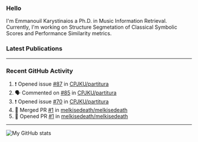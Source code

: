 ### Hello

I'm Emmanouil Karystinaios a Ph.D. in Music Information Retrieval.
Currently, I'm working on Structure Segmetation of Classical Symbolic Scores and Performance Similarity metrics.


### Latest Publications

<!-- BLOG-POST-LIST:START -->
<!-- BLOG-POST-LIST:END -->

---

### Recent GitHub Activity
  
<!--START_SECTION:activity-->
1. ❗️ Opened issue [#87](https://github.com/CPJKU/partitura/issues/87) in [CPJKU/partitura](https://github.com/CPJKU/partitura)
2. 🗣 Commented on [#85](https://github.com/CPJKU/partitura/issues/85) in [CPJKU/partitura](https://github.com/CPJKU/partitura)
3. ❗️ Opened issue [#70](https://github.com/CPJKU/partitura/issues/70) in [CPJKU/partitura](https://github.com/CPJKU/partitura)
4. 🎉 Merged PR [#1](https://github.com/melkisedeath/melkisedeath/pull/1) in [melkisedeath/melkisedeath](https://github.com/melkisedeath/melkisedeath)
5. 💪 Opened PR [#1](https://github.com/melkisedeath/melkisedeath/pull/1) in [melkisedeath/melkisedeath](https://github.com/melkisedeath/melkisedeath)
<!--END_SECTION:activity-->

---

![My GitHub stats](https://github-readme-stats.vercel.app/api?username=melkisedeath&show_icons=true&theme=radical)


<!--
**melkisedeath/melkisedeath** is a ✨ _special_ ✨ repository because its `README.md` (this file) appears on your GitHub profile.

Here are some ideas to get you started:

- 🔭 I’m currently working on ...
- 🌱 I’m currently learning ...
- 👯 I’m looking to collaborate on ...
- 🤔 I’m looking for help with ...
- 💬 Ask me about ...
- 📫 How to reach me: ...
- 😄 Pronouns: ...
- ⚡ Fun fact: ...
-->
